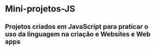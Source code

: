 # Mini-projetos-JS

## Projetos criados em JavaScript para praticar o uso da linguagem na criação e Websites e Web apps
